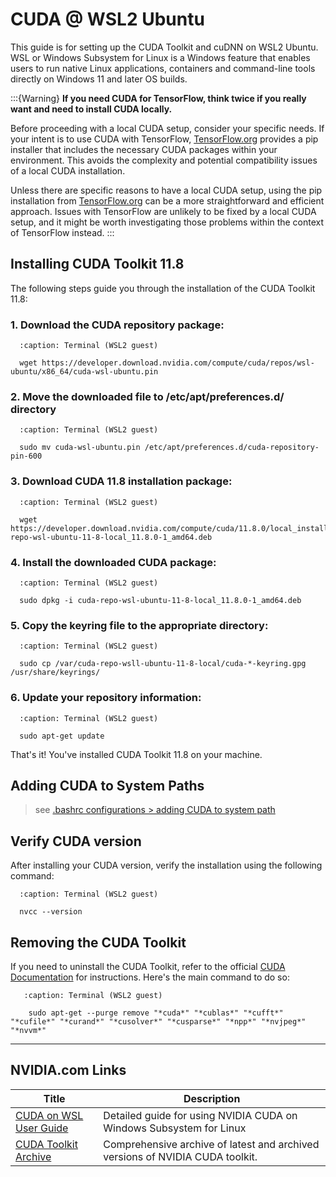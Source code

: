# CUDA @ WSL2 Ubuntu

This guide is for setting up the CUDA Toolkit and cuDNN on WSL2 Ubuntu. WSL or Windows Subsystem for Linux is a Windows feature that enables users to run native Linux applications, containers and command-line tools directly on Windows 11 and later OS builds.

:::{Warning}
**If you need CUDA for TensorFlow, think twice if you really want and need to install CUDA locally.**

Before proceeding with a local CUDA setup, consider your specific needs. If your intent is to use CUDA with TensorFlow, [TensorFlow.org](https://www.tensorflow.org/install/pip) provides a pip installer that includes the necessary CUDA packages within your environment. This avoids the complexity and potential compatibility issues of a local CUDA installation. 

Unless there are specific reasons to have a local CUDA setup, using the pip installation from [TensorFlow.org](https://www.tensorflow.org/install/pip) can be a more straightforward and efficient approach. Issues with TensorFlow are unlikely to be fixed by a local CUDA setup, and it might be worth investigating those problems within the context of TensorFlow instead. 
:::

## Installing CUDA Toolkit 11.8

The following steps guide you through the installation of the CUDA Toolkit 11.8:

### 1. Download the CUDA repository package:
 ```{code-block} bash
   :caption: Terminal (WSL2 guest)    
    
   wget https://developer.download.nvidia.com/compute/cuda/repos/wsl-ubuntu/x86_64/cuda-wsl-ubuntu.pin
```

### 2. Move the downloaded file to /etc/apt/preferences.d/ directory

 ```{code-block} bash
   :caption: Terminal (WSL2 guest)    
    
   sudo mv cuda-wsl-ubuntu.pin /etc/apt/preferences.d/cuda-repository-pin-600 
```

### 3. Download CUDA 11.8 installation package:

 ```{code-block} bash
   :caption: Terminal (WSL2 guest)    
    
   wget https://developer.download.nvidia.com/compute/cuda/11.8.0/local_installers/cuda-repo-wsl-ubuntu-11-8-local_11.8.0-1_amd64.deb 
```

### 4. Install the downloaded CUDA package:

 ```{code-block} bash
   :caption: Terminal (WSL2 guest)    
    
   sudo dpkg -i cuda-repo-wsl-ubuntu-11-8-local_11.8.0-1_amd64.deb 
```

### 5. Copy the keyring file to the appropriate directory:

 ```{code-block} bash
   :caption: Terminal (WSL2 guest)    
    
   sudo cp /var/cuda-repo-wsll-ubuntu-11-8-local/cuda-*-keyring.gpg /usr/share/keyrings/    
```

### 6. Update your repository information:

 ```{code-block} bash
   :caption: Terminal (WSL2 guest)    
    
   sudo apt-get update  
```

That's it! You've installed CUDA Toolkit 11.8 on your machine.

## Adding CUDA to System Paths

> see [.bashrc configurations > adding CUDA to system path](../bashrc/bashrc.md)

## Verify CUDA version

After installing your CUDA version, verify the installation using the following command:

 ```{code-block} bash
   :caption: Terminal (WSL2 guest)    
    
   nvcc --version    
```

## Removing the CUDA Toolkit
If you need to uninstall the CUDA Toolkit, refer to the official [CUDA Documentation](https://docs.nvidia.com/cuda/cuda-installation-guide-linux/#removing-cuda-toolkit-and-driver) for instructions. Here's the main command to do so:

```{code-block} bash
   :caption: Terminal (WSL2 guest)   
    
    sudo apt-get --purge remove "*cuda*" "*cublas*" "*cufft*" "*cufile*" "*curand*" "*cusolver*" "*cusparse*" "*npp*" "*nvjpeg*" "*nvvm*"
```

---

## NVIDIA.com Links

| Title   | Description                                                                   |
|--------------------------------------------------------------|-------------------------------------------------------------------------------|
| [CUDA on WSL User Guide ](https://docs.nvidia.com/cuda/wsl-user-guide/index.html#cuda-support-for-wsl-2) | Detailed guide for using NVIDIA CUDA on Windows Subsystem for Linux           |
| [CUDA Toolkit Archive](https://developer.nvidia.com/cuda-toolkit-archive) | Comprehensive archive of latest and archived versions of NVIDIA CUDA toolkit. |